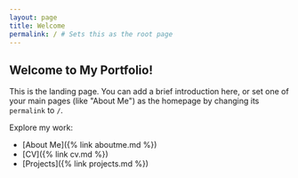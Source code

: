 ```yaml
---
layout: page
title: Welcome
permalink: / # Sets this as the root page
---
```


## Welcome to My Portfolio!

This is the landing page. You can add a brief introduction here, or set one of your main pages (like "About Me") as the homepage by changing its `permalink` to `/`.

Explore my work:
- [About Me]({% link aboutme.md %})
- [CV]({% link cv.md %})
- [Projects]({% link projects.md %})